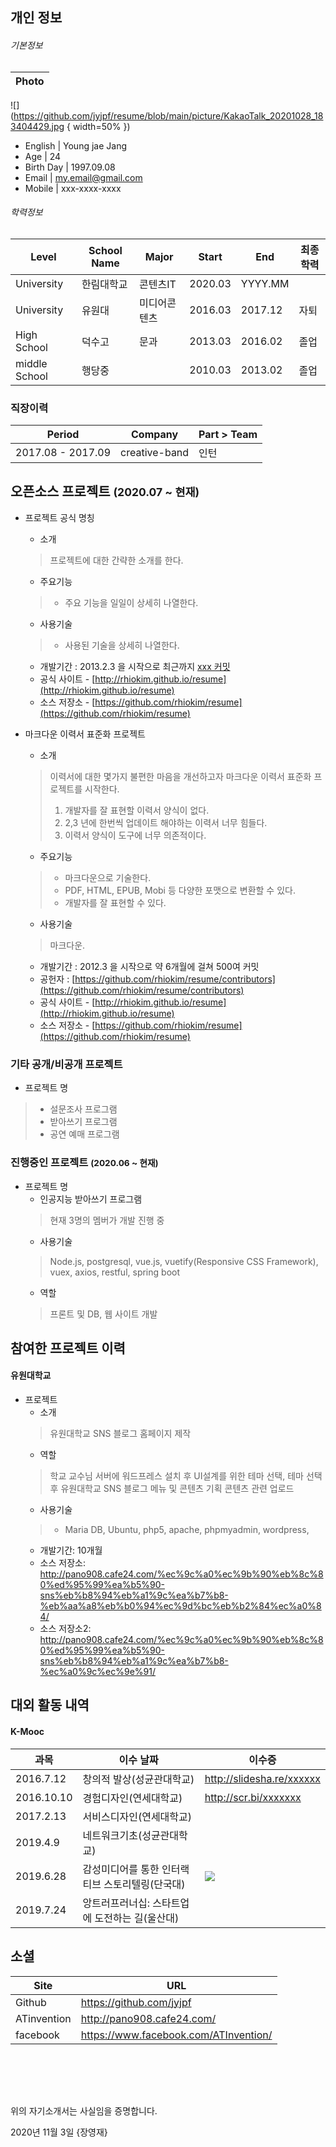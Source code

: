 ## 개인 정보

###### 기본정보  

Photo      |
-----------|
![](https://github.com/jyjpf/resume/blob/main/picture/KakaoTalk_20201028_183404429.jpg { width=50% })
 - English | Young jae Jang
 - Age        | 24
 - Birth Day  | 1997.09.08
 - Email      | my.email@gmail.com
 - Mobile     | xxx-xxxx-xxxx
  
###### 학력정보

Level       | School Name    | Major            | Start   | End     | 최종학력
------------|----------------|------------------|---------|---------|--------
University  | 한림대학교  | 콘텐츠IT | 2020.03 | YYYY.MM |  
University  | 유원대  | 미디어콘텐츠 | 2016.03 | 2017.12  | 자퇴
High School | 덕수고 |       문과           | 2013.03 | 2016.02 | 졸업 |
middle School | 행당중 |                  | 2010.03 | 2013.02 | 졸업 |

### 직장이력
Period            | Company      | Part > Team                    
------------------|--------------|-----------------------------
2017.08 - 2017.09  | creative-band | 인턴


  
## 오픈소스 프로젝트 <small>(2020.07 ~ 현재)</small>
* 프로젝트 공식 명칭
  - 소개  
  > 프로젝트에 대한 간략한 소개를 한다.  
  - 주요기능  
  > * 주요 기능을 일일이 상세히 나열한다.  
  - 사용기술    
  > * 사용된 기술을 상세히 나열한다.  
  
  - 개발기간 : 2013.2.3 을 시작으로 최근까지 [xxx 커밋](https://github.com/rhiokim/resume/commits/master)
  - 공식 사이트 - [http://rhiokim.github.io/resume](http://rhiokim.github.io/resume)
  - 소스 저장소 - [https://github.com/rhiokim/resume](https://github.com/rhiokim/resume)  
  
* 마크다운 이력서 표준화 프로젝트
  - 소개  
  > 이력서에 대한 몇가지 불편한 마음을 개선하고자 마크다운 이력서 표준화 프로젝트를 시작한다.   
  > 1. 개발자를 잘 표현할 이력서 양식이 없다.   
  > 2. 2,3 년에 한번씩 업데이트 해야하는 이력서 너무 힘들다.  
  > 3. 이력서 양식이 도구에 너무 의존적이다.  
  
  - 주요기능  
  > * 마크다운으로 기술한다.  
  > * PDF, HTML, EPUB, Mobi 등 다양한 포맷으로 변환할 수 있다.  
  > * 개발자를 잘 표현할 수 있다.  
  
  - 사용기술  
  > 마크다운.  
  - 개발기간 : 2012.3 을 시작으로 약 6개월에 걸쳐 500여 커밋  
  - 공헌자 : [https://github.com/rhiokim/resume/contributors](https://github.com/rhiokim/resume/contributors)
  - 공식 사이트 - [http://rhiokim.github.io/resume](http://rhiokim.github.io/resume)
  - 소스 저장소 - [https://github.com/rhiokim/resume](https://github.com/rhiokim/resume)
  
  
### 기타 공개/비공개 프로젝트
* 프로젝트 명  
> - 설문조사 프로그램
> - 받아쓰기 프로그램
> - 공연 예매 프로그램

### 진행중인 프로젝트 <small>(2020.06 ~ 현재)</small>

* 프로젝트 명
  - 인공지능 받아쓰기 프로그램  
  > 현재 3명의 멤버가 개발 진행 중 
  - 사용기술  
  > Node.js, postgresql, vue.js, vuetify(Responsive CSS Framework), vuex, axios, restful, spring boot
  - 역할  
  > 프론트 및 DB, 웹 사이트 개발 

## 참여한 프로젝트 이력

#### 유원대학교
* 프로젝트
  - 소개  
  > 유원대학교 SNS 블로그 홈페이지 제작  
  - 역할  
  > 학교 교수님 서버에 워드프레스 설치 후 UI설계를 위한 테마 선택, 테마 선택 후 유원대학교 SNS 블로그 메뉴 및 콘텐츠 기획
    콘텐츠 관련 업로드
  - 사용기술  
  > * Maria DB, Ubuntu, php5, apache, phpmyadmin, wordpress,
  - 개발기간: 10개월  
  - 소스 저장소: http://pano908.cafe24.com/%ec%9c%a0%ec%9b%90%eb%8c%80%ed%95%99%ea%b5%90-sns%eb%b8%94%eb%a1%9c%ea%b7%b8-%eb%aa%a8%eb%b0%94%ec%9d%bc%eb%b2%84%ec%a0%84/
  - 소스 저장소2: http://pano908.cafe24.com/%ec%9c%a0%ec%9b%90%eb%8c%80%ed%95%99%ea%b5%90-sns%eb%b8%94%eb%a1%9c%ea%b7%b8-%ec%a0%9c%ec%9e%91/




## 대외 활동 내역
#### K-Mooc
과목 | 이수 날짜     | 이수증
------------|---------|-----------------------------
2016.7.12    | 창의적 발상(성균관대학교)   | http://slidesha.re/xxxxxx
2016.10.10     | 경험디자인(연세대학교)   | http://scr.bi/xxxxxxx
2017.2.13 | 서비스디자인(연세대학교) |
2019.4.9 | 네트워크기초(성균관대학교) |
2019.6.28 | 감성미디어를 통한 인터랙티브 스토리텔링(단국대) | ![](https://steemitimages.com/DQmeo.../image.png)
2019.7.24 | 앙트러프러너십: 스타트업에 도전하는 길(울산대) |


## 소셜
Site     | URL
---------|-------------------------------
Github   | https://github.com/jyjpf
ATinvention | http://pano908.cafe24.com/
facebook | https://www.facebook.com/ATInvention/

<br><br>
---
위의 자기소개서는 사실임을 증명합니다.

2020년 11월 3일
{장영재}
